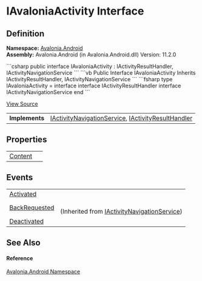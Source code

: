 # IAvaloniaActivity Interface




## Definition
**Namespace:** <a href="N_Avalonia_Android">Avalonia.Android</a>  
**Assembly:** Avalonia.Android (in Avalonia.Android.dll) Version: 11.2.0

<Tabs groupId="api-code-preview">
<TabItem value="csharp" label="C#">
```csharp
public interface IAvaloniaActivity : IActivityResultHandler, 
	IActivityNavigationService
```
</TabItem>
<TabItem value="vb" label="VB">
```vb
Public Interface IAvaloniaActivity
	Inherits IActivityResultHandler, IActivityNavigationService
```
</TabItem>
<TabItem value="fsharp" label="F#">
```fsharp
type IAvaloniaActivity = 
    interface
        interface IActivityResultHandler
        interface IActivityNavigationService
    end
```
</TabItem>
</Tabs>



<a href="https://github.com/AvaloniaUI/Avalonia/tree/master/src/Android/Avalonia.Android/IAvaloniaActivity.cs" title="View the source code">View Source</a>

<table>
<tr><td><strong>Implements</strong></td><td><a href="T_Avalonia_Android_IActivityNavigationService">IActivityNavigationService</a>, <a href="T_Avalonia_Android_IActivityResultHandler">IActivityResultHandler</a></td></tr>
</table>



## Properties
<table>
<tr>
<td><a href="P_Avalonia_Android_IAvaloniaActivity_Content">Content</a></td>
<td> </td>
</tr>
</table>

## Events
<table>
<tr>
<td><a href="E_Avalonia_Android_IAvaloniaActivity_Activated">Activated</a></td>
<td> </td>
</tr>
<tr>
<td><a href="E_Avalonia_Android_IActivityNavigationService_BackRequested">BackRequested</a></td>
<td><br />(Inherited from <a href="T_Avalonia_Android_IActivityNavigationService">IActivityNavigationService</a>)</td>
</tr>
<tr>
<td><a href="E_Avalonia_Android_IAvaloniaActivity_Deactivated">Deactivated</a></td>
<td> </td>
</tr>
</table>

## See Also


#### Reference
<a href="N_Avalonia_Android">Avalonia.Android Namespace</a>  

